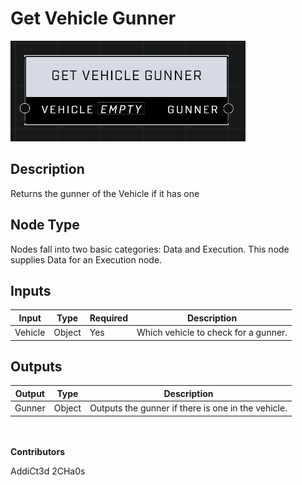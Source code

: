 # Get Vehicle Gunner
![](../../../.gitbook/assets/get-vehicle-gunner.JPG)
## Description
Returns the gunner of the Vehicle if it has one

## Node Type
Nodes fall into two basic categories: Data and Execution. This node supplies Data for an Execution node.

## Inputs
| Input | Type | Required | Description |
|------------------|------------------|----------|--------------------------------------------------------------|
| Vehicle | Object | Yes | Which vehicle to check for a gunner. |

## Outputs
| Output | Type | Description |
|------------------|------------------|--------------------------------------------------------------|
| Gunner | Object | Outputs the gunner if there is one in the vehicle. |

\
\
**Contributors**

AddiCt3d 2CHa0s